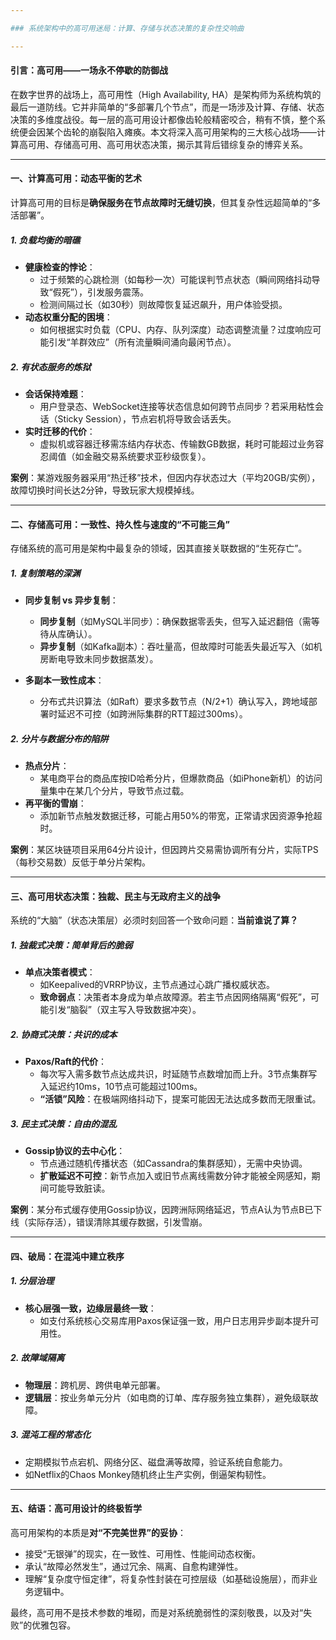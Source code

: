 ```yaml
---

### 系统架构中的高可用迷局：计算、存储与状态决策的复杂性交响曲

---
```


#### 引言：高可用——一场永不停歇的防御战

在数字世界的战场上，高可用性（High Availability, HA）是架构师为系统构筑的最后一道防线。它并非简单的“多部署几个节点”，而是一场涉及计算、存储、状态决策的多维度战役。每一层的高可用设计都像齿轮般精密咬合，稍有不慎，整个系统便会因某个齿轮的崩裂陷入瘫痪。本文将深入高可用架构的三大核心战场——计算高可用、存储高可用、高可用状态决策，揭示其背后错综复杂的博弈关系。

---

#### 一、计算高可用：动态平衡的艺术

计算高可用的目标是**确保服务在节点故障时无缝切换**，但其复杂性远超简单的“多活部署”。

##### 1. **负载均衡的暗礁**  
- **健康检查的悖论**：  
  - 过于频繁的心跳检测（如每秒一次）可能误判节点状态（瞬间网络抖动导致“假死”），引发服务震荡。  
  - 检测间隔过长（如30秒）则故障恢复延迟飙升，用户体验受损。  
- **动态权重分配的困境**：  
  - 如何根据实时负载（CPU、内存、队列深度）动态调整流量？过度响应可能引发“羊群效应”（所有流量瞬间涌向最闲节点）。  

##### 2. **有状态服务的炼狱**  
- **会话保持难题**：  
  - 用户登录态、WebSocket连接等状态信息如何跨节点同步？若采用粘性会话（Sticky Session），节点宕机将导致会话丢失。  
- **实时迁移的代价**：  
  - 虚拟机或容器迁移需冻结内存状态、传输数GB数据，耗时可能超过业务容忍阈值（如金融交易系统要求亚秒级恢复）。  

**案例**：某游戏服务器采用“热迁移”技术，但因内存状态过大（平均20GB/实例），故障切换时间长达2分钟，导致玩家大规模掉线。

---

#### 二、存储高可用：一致性、持久性与速度的“不可能三角”

存储系统的高可用是架构中最复杂的领域，因其直接关联数据的“生死存亡”。

##### 1. **复制策略的深渊**  
- **同步复制 vs 异步复制**：  
  - **同步复制**（如MySQL半同步）：确保数据零丢失，但写入延迟翻倍（需等待从库确认）。  
  - **异步复制**（如Kafka副本）：吞吐量高，但故障时可能丢失最近写入（如机房断电导致未同步数据蒸发）。  

- **多副本一致性成本**：  
  - 分布式共识算法（如Raft）要求多数节点（N/2+1）确认写入，跨地域部署时延迟不可控（如跨洲际集群的RTT超过300ms）。  

##### 2. **分片与数据分布的陷阱**  
- **热点分片**：  
  - 某电商平台的商品库按ID哈希分片，但爆款商品（如iPhone新机）的访问量集中在某几个分片，导致节点过载。  
- **再平衡的雪崩**：  
  - 添加新节点触发数据迁移，可能占用50%的带宽，正常请求因资源争抢超时。  

**案例**：某区块链项目采用64分片设计，但因跨片交易需协调所有分片，实际TPS（每秒交易数）反低于单分片架构。

---

#### 三、高可用状态决策：独裁、民主与无政府主义的战争

系统的“大脑”（状态决策层）必须时刻回答一个致命问题：**当前谁说了算？**

##### 1. **独裁式决策：简单背后的脆弱**  
- **单点决策者模式**：  
  - 如Keepalived的VRRP协议，主节点通过心跳广播权威状态。  
  - **致命弱点**：决策者本身成为单点故障源。若主节点因网络隔离“假死”，可能引发“脑裂”（双主写入导致数据冲突）。  

##### 2. **协商式决策：共识的成本**  
- **Paxos/Raft的代价**：  
  - 每次写入需多数节点达成共识，时延随节点数增加而上升。3节点集群写入延迟约10ms，10节点可能超过100ms。  
  - **“活锁”风险**：在极端网络抖动下，提案可能因无法达成多数而无限重试。  

##### 3. **民主式决策：自由的混乱**  
- **Gossip协议的去中心化**：  
  - 节点通过随机传播状态（如Cassandra的集群感知），无需中央协调。  
  - **扩散延迟不可控**：新节点加入或旧节点离线需数分钟才能被全网感知，期间可能导致脏读。  

**案例**：某分布式缓存使用Gossip协议，因跨洲际网络延迟，节点A认为节点B已下线（实际存活），错误清除其缓存数据，引发雪崩。

---

#### 四、破局：在混沌中建立秩序

##### 1. **分层治理**  
- **核心层强一致，边缘层最终一致**：  
  - 如支付系统核心交易库用Paxos保证强一致，用户日志用异步副本提升可用性。  

##### 2. **故障域隔离**  
- **物理层**：跨机房、跨供电单元部署。  
- **逻辑层**：按业务单元分片（如电商的订单、库存服务独立集群），避免级联故障。  

##### 3. **混沌工程的常态化**  
- 定期模拟节点宕机、网络分区、磁盘满等故障，验证系统自愈能力。  
- 如Netflix的Chaos Monkey随机终止生产实例，倒逼架构韧性。  

---

#### 五、结语：高可用设计的终极哲学

高可用架构的本质是**对“不完美世界”的妥协**：  
- 接受“无银弹”的现实，在一致性、可用性、性能间动态权衡。  
- 承认“故障必然发生”，通过冗余、隔离、自愈构建弹性。  
- 理解“复杂度守恒定律”，将复杂性封装在可控层级（如基础设施层），而非业务逻辑中。  

最终，高可用不是技术参数的堆砌，而是对系统脆弱性的深刻敬畏，以及对“失败”的优雅包容。